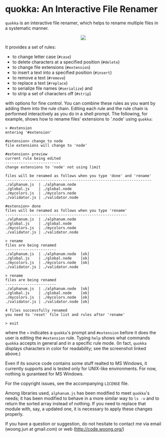 quokka: An Interactive File Renamer
===================================

`quokka` is an interactive file renamer, which helps to rename multiple files
in a systematic manner.

<center><img src="http://code.woong.org/quokka/img/sc.png" /></center>

It provides a set of rules:

- to change letter case (`#case`)
- to delete characters at a specified position (`#delete`)
- to change file extensions (`#extension`)
- to insert a text into a specified position (`#insert`)
- to remove a text (`#remove`)
- to replace a text (`#replace`)
- to serialize file names (`#serialize`) and
- to strip a set of characters off (`#strip`)

with options for fine control. You can combine these rules as you want by
adding them into the rule chain. Editing each rule and the rule chain is
performed interactively as you do in a shell prompt. The following, for
example, shows how to rename files' extensions to '.node' using `quokka`:

    > #extension
    entering '#extension'

    #extension> change to node
    file extensions will change to 'node'

    #extension> preview
    current rule being edited
    -------------------------
    change extensions to 'node' not using limit

    files will be renamed as follows when you type 'done' and 'rename'
    ------------------------------------------------------------------
    ./alphanum.js  | ./alphanum.node
    ./global.js    | ./global.node
    ./mycolors.js  | ./mycolors.node
    ./validator.js | ./validator.node

    #extension> done
    files will be renamed as follows when you type 'rename'
    -------------------------------------------------------
    ./alphanum.js  | ./alphanum.node
    ./global.js    | ./global.node
    ./mycolors.js  | ./mycolors.node
    ./validator.js | ./validator.node

    > rename
    files are being renamed
    -----------------------
    ./alphanum.js  | ./alphanum.node  [ok]
    ./global.js    | ./global.node    [ok]
    ./mycolors.js  | ./mycolors.node  [ok]
    ./validator.js | ./validator.node

    > rename
    files are being renamed
    -----------------------
    ./alphanum.js  | ./alphanum.node  [ok]
    ./global.js    | ./global.node    [ok]
    ./mycolors.js  | ./mycolors.node  [ok]
    ./validator.js | ./validator.node [ok]

    4 files successfully renamed
    you need to 'reset' file list and rules after 'rename'

    > exit

where the `>` indicates a `quokka`'s prompt and `#extension` before it does the
user is editing the `#extension` rule. Typing `help` shows what commands
`quokka` accepts in general and in a specific rule mode. (In fact, `quokka`
displays characters in color for readability; see the screenshot linked above.)

Even if its source code contains some stuff realted to MS Windows, it currently
supports and is tested only for UNIX-like environments. For now, nothing is
guranteed for MS Windows.

For the copyright issues, see the accompanying `LICENSE` file.

Among libraries used, `alphanum.js` has been modified to meet `quokka`'s needs;
it has been modified to behave in a more similar way to `ls -v` and to return
the sorted array instead of nothing. If you need to replace that module with,
say, a updated one, it is necessary to apply these changes properly.

If you have a question or suggestion, do not hesitate to contact me via email
(woong.jun at gmail.com) or web (http://code.woong.org/)
